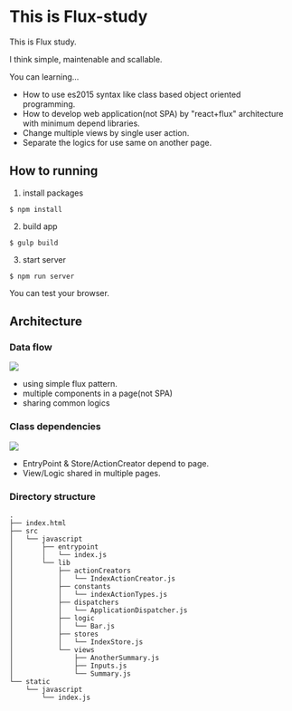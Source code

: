 # This is Flux-study
This is Flux study.

I think simple, maintenable and scallable.

You can learning...

- How to use es2015 syntax like class based object oriented programming.
- How to develop web application(not SPA) by "react+flux" architecture with minimum depend libraries.
- Change multiple views by single user action.
- Separate the logics for use same on another page.

## How to running
1. install packages
```
$ npm install
```

2. build app
```
$ gulp build
```

3. start server
```
$ npm run server
```
You can test your browser.

## Architecture
### Data flow
![](https://i.imgur.com/fLpA6mw.png)

- using simple flux pattern.
- multiple components in a page(not SPA)
- sharing common logics

### Class dependencies
![](https://i.imgur.com/ozL7SX7.png)

- EntryPoint & Store/ActionCreator depend to page.
- View/Logic shared in multiple pages.

### Directory structure
```
.
├── index.html
├── src
│   └── javascript
│       ├── entrypoint
│       │   └── index.js
│       └── lib
│           ├── actionCreators
│           │   └── IndexActionCreator.js
│           ├── constants
│           │   └── indexActionTypes.js
│           ├── dispatchers
│           │   └── ApplicationDispatcher.js
│           ├── logic
│           │   └── Bar.js
│           ├── stores
│           │   └── IndexStore.js
│           └── views
│               ├── AnotherSummary.js
│               ├── Inputs.js
│               └── Summary.js
└── static
    └── javascript
        └── index.js
```
